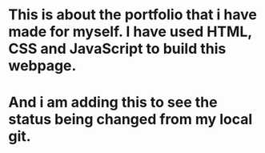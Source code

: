 # This is about the portfolio that i have made for myself. I have used HTML, CSS and JavaScript to build this webpage.
# And i am adding this to see the status being changed from my local git.
